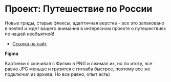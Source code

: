 # Проект: Путешествие по России

Новые гриды, старые флексы, адаптичная верстка - все это запаковано в nested и ждет вашего внимания в интересном проекте о путешествиях по нашей необъятной! 

* [Ссылка на сайт](https://atlantis437.github.io/russian-travel/)


**Figma**

Картинки я скачивал с Фигмы в PNG и сжимал их, но по итогу, все равно JPG меньше и грузится с гитхаба быстрее, поэтому все же подключил из архива. Но все равно, опыт есть)

